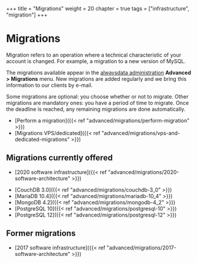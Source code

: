 +++
title = "Migrations"
weight = 20
chapter = true
tags = ["infrastructure", "migration"]
+++

# Migrations

Migration refers to an operation where a technical characteristic of your account is changed. For example, a migration to a new version of MySQL.

The migrations available appear in the [alwaysdata administration](https://admin.alwaysdata.com) **Advanced > Migrations** menu. New migrations are added regularly and we bring this information to our clients by e-mail.

Some migrations are optional: you choose whether or not to migrate. Other migrations are mandatory ones: you have a period of time to migrate. Once the deadline is reached, any remaining migrations are done automatically.

- [Perform a migration]({{< ref "advanced/migrations/perform-migration" >}})
- [Migrations VPS/dedicated]({{< ref "advanced/migrations/vps-and-dedicated-migrations" >}})

## Migrations currently offered

* [2020 software infrastructure]({{< ref "advanced/migrations/2020-software-architecture" >}})

- [CouchDB 3.0]({{< ref "advanced/migrations/couchdb-3_0" >}})
- [MariaDB 10.4]({{< ref "advanced/migrations/mariadb-10_4" >}})
- [MongoDB 4.2]({{< ref "advanced/migrations/mongodb-4_2" >}})
- [PostgreSQL 10]({{< ref "advanced/migrations/postgresql-10" >}})
- [PostgreSQL 12]({{< ref "advanced/migrations/postgresql-12" >}})

## Former migrations

- [2017 software infrastructure]({{< ref "advanced/migrations/2017-software-architecture" >}})
